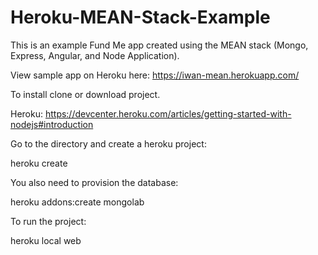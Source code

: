 # Heroku-MEAN-Stack-Example
This is an example Fund Me app created using the MEAN stack (Mongo, Express, Angular, and Node Application).

View sample app on Heroku here: https://iwan-mean.herokuapp.com/

To install clone or download project.

Heroku: 
https://devcenter.heroku.com/articles/getting-started-with-nodejs#introduction

Go to the directory and create a heroku project:

heroku create <PROJECT-NAME>

You also need to provision the database:

heroku addons:create mongolab

To run the project:

heroku local web


